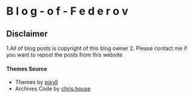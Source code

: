 # B l o g - o f - F e d e r o v 

## Disclaimer
1.All of blog posts is copyright of this blog owner
2. Please contact me if you want to repost the posts from this website

#### Themes Source 
* Themes by [pixyll](http://www.pixyll.com)
* Archives Code by [chris.house](http://chris.house/blog/building-a-simple-archive-page-with-jekyll/)